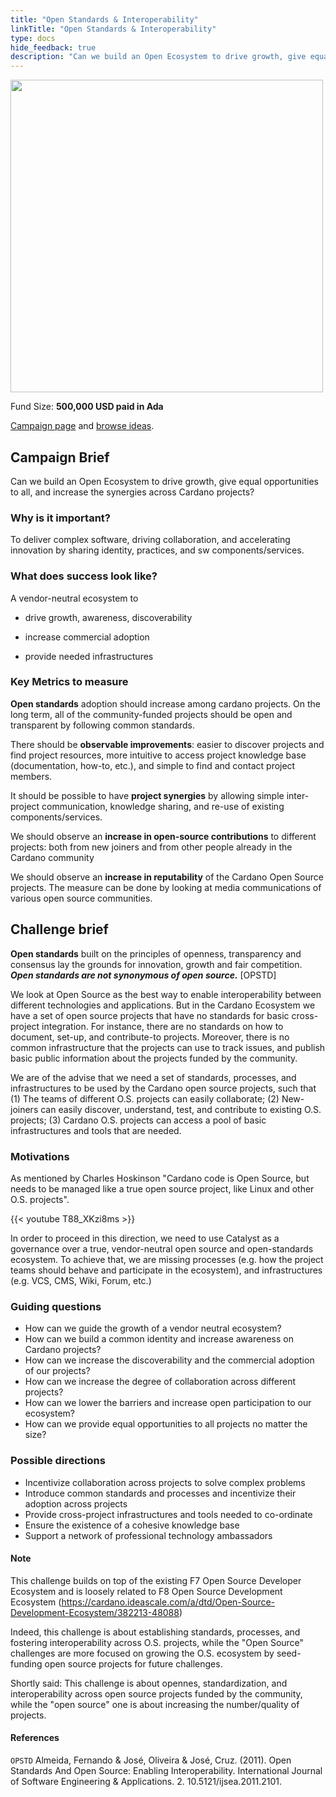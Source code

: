 ```yaml
---
title: "Open Standards & Interoperability"
linkTitle: "Open Standards & Interoperability"
type: docs
hide_feedback: true
description: "Can we build an Open Ecosystem to drive growth, give equal opportunities to all, and increase the synergies across Cardano projects?"
---
```

<img src="https://cardano.ideascale.com/community-library/accounts/93/936143/Public/17-Open-Standards--Interoperability-ea2841.png" style="width:500px;height500px">

Fund Size: **500,000 USD paid in Ada**

[Campaign page](https://cardano.ideascale.com/c/idea/383619) and [browse ideas](https://cardano.ideascale.com/c/campaigns/26449/stage/all/ideas/unspecified).

## Campaign Brief

Can we build an Open Ecosystem to drive growth, give equal opportunities to all, and increase the synergies across Cardano projects?

### Why is it important?

To deliver complex software, driving collaboration, and accelerating innovation by sharing identity, practices, and sw components/services.

### What does success look like?

A vendor-neutral ecosystem to

- drive growth, awareness, discoverability

- increase commercial adoption

- provide needed infrastructures

### Key Metrics to measure

**Open standards** adoption should increase among cardano projects. On the long term, all of the community-funded projects should be open and transparent by following common standards.

There should be **observable improvements**: easier to discover projects and find project resources, more intuitive to access project knowledge base (documentation, how-to, etc.), and simple to find and contact project members.

It should be possible to have **project synergies** by allowing simple inter-project communication, knowledge sharing, and re-use of existing components/services.

We should observe an **increase in open-source contributions** to different projects: both from new joiners and from other people already in the Cardano community

We should observe an **increase in reputability** of the Cardano Open Source projects. The measure can be done by looking at media communications of various open source communities.

## Challenge brief
**Open standards** built on the principles of openness, transparency and consensus lay the grounds for innovation, growth and fair competition. ***Open standards are not synonymous of open source.*** [OPSTD]

We look at Open Source as the best way to enable interoperability between different technologies and applications. But in the Cardano Ecosystem we have a set of open source projects that have no standards for basic cross-project integration. For instance, there are no standards on how to document, set-up, and contribute-to projects. Moreover, there is no common infrastructure that the projects can use to track issues, and publish basic public information about the projects funded by the community.

We are of the advise that we need a set of standards, processes, and infrastructures to be used by the Cardano open source projects, such that (1) The teams of different O.S. projects can easily collaborate; (2) New-joiners can easily discover, understand, test, and contribute to existing O.S. projects; (3) Cardano O.S. projects can access a pool of basic infrastructures and tools that are needed.

### Motivations

As mentioned by Charles Hoskinson "Cardano code is Open Source, but needs to be managed like a true open source project, like Linux and other O.S. projects".

{{< youtube T88_XKzi8ms >}}

In order to proceed in this direction, we need to use Catalyst as a governance over a true, vendor-neutral open source and open-standards ecosystem. To achieve that, we are missing processes (e.g. how the project teams should behave and participate in the ecosystem), and infrastructures (e.g. VCS, CMS, Wiki, Forum, etc.)

### Guiding questions

- How can we guide the growth of a vendor neutral ecosystem?
- How can we build a common identity and increase awareness on Cardano projects?
- How can we increase the discoverability and the commercial adoption of our projects?
- How can we increase the degree of collaboration across different projects?
- How can we lower the barriers and increase open participation to our ecosystem?
- How can we provide equal opportunities to all projects no matter the size?

### Possible directions

- Incentivize collaboration across projects to solve complex problems
- Introduce common standards and processes and incentivize their adoption across projects
- Provide cross-project infrastructures and tools needed to co-ordinate
- Ensure the existence of a cohesive knowledge base
- Support a network of professional technology ambassadors

#### Note

This challenge builds on top of the existing F7 Open Source Developer Ecosystem and is loosely related to F8 Open Source Development Ecosystem (https://cardano.ideascale.com/a/dtd/Open-Source-Development-Ecosystem/382213-48088)

Indeed, this challenge is about establishing standards, processes, and fostering interoperability across O.S. projects, while the "Open Source" challenges are more focused on growing the O.S. ecosystem by seed-funding open source projects for future challenges.

Shortly said: This challenge is about opennes, standardization, and interoperability across open source projects funded by the community, while the "open source" one is about increasing the number/quality of projects.

#### References

`OPSTD` Almeida, Fernando & José, Oliveira & José, Cruz. (2011). Open Standards And Open Source: Enabling Interoperability. International Journal of Software Engineering & Applications. 2. 10.5121/ijsea.2011.2101.